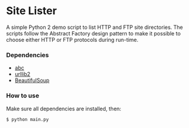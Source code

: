 # Site Lister
A simple Python 2 demo script to list HTTP and FTP site directories. The scripts
follow the Abstract Factory design pattern to make it possible to choose either
HTTP or FTP protocols during run-time.

### Dependencies
* [abc](https://docs.python.org/2/library/abc.html)
* [urllib2](https://docs.python.org/2/library/urllib2.html)
* [BeautifulSoup](http://www.crummy.com/software/BeautifulSoup/)

### How to use
Make sure all dependencies are installed, then:
```
$ python main.py
```
